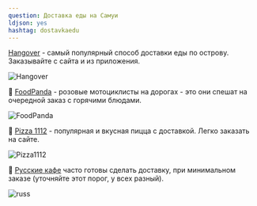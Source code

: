 ```yaml
---
question: Доставка еды на Самуи
ldjson: yes
hashtag: dostavkaedu
---
```


 [Hangover](https://www.hangoversamui.com/) - самый популярный способ доставки еды по острову. Заказывайте с сайта и из приложения.

![Hangover](https://panganfaq.ru/assets/Hangover.jpg)


🐼 [FoodPanda](https://www.foodpanda.co.th/city/surat-thani) - розовые мотоциклисты на дорогах - это они спешат на очередной заказ с горячими блюдами.

![FoodPanda](https://panganfaq.ru/assets/FoodPanda.jpg)

🍕 [Pizza 1112](https://www.1112.com/) - популярная и вкусная пицца с доставкой. Легко заказать на сайте.

![Pizza1112](https://panganfaq.ru/assets/Pizza1112.jpg)


🥞 [Русские кафе](https://timesamui.com/category_russian-cuisine_87) часто готовы сделать доставку, при минимальном заказе (уточняйте этот порог, у всех разный).

![russ](https://panganfaq.ru/assets/russ.jpg)
